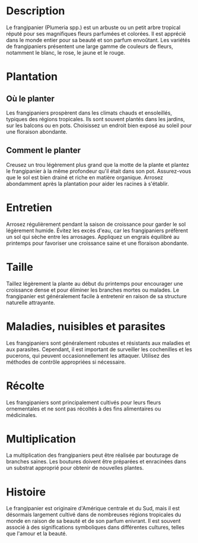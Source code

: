 # Description
Le frangipanier (Plumeria spp.) est un arbuste ou un petit arbre tropical réputé pour ses magnifiques fleurs parfumées et colorées. Il est apprécié dans le monde entier pour sa beauté et son parfum envoûtant. Les variétés de frangipaniers présentent une large gamme de couleurs de fleurs, notamment le blanc, le rose, le jaune et le rouge.

# Plantation
## Où le planter
Les frangipaniers prospèrent dans les climats chauds et ensoleillés, typiques des régions tropicales. Ils sont souvent plantés dans les jardins, sur les balcons ou en pots. Choisissez un endroit bien exposé au soleil pour une floraison abondante.

## Comment le planter
Creusez un trou légèrement plus grand que la motte de la plante et plantez le frangipanier à la même profondeur qu'il était dans son pot. Assurez-vous que le sol est bien drainé et riche en matière organique. Arrosez abondamment après la plantation pour aider les racines à s'établir.

# Entretien
Arrosez régulièrement pendant la saison de croissance pour garder le sol légèrement humide. Évitez les excès d'eau, car les frangipaniers préfèrent un sol qui sèche entre les arrosages. Appliquez un engrais équilibré au printemps pour favoriser une croissance saine et une floraison abondante.

# Taille
Taillez légèrement la plante au début du printemps pour encourager une croissance dense et pour éliminer les branches mortes ou malades. Le frangipanier est généralement facile à entretenir en raison de sa structure naturelle attrayante.

# Maladies, nuisibles et parasites
Les frangipaniers sont généralement robustes et résistants aux maladies et aux parasites. Cependant, il est important de surveiller les cochenilles et les pucerons, qui peuvent occasionnellement les attaquer. Utilisez des méthodes de contrôle appropriées si nécessaire.

# Récolte
Les frangipaniers sont principalement cultivés pour leurs fleurs ornementales et ne sont pas récoltés à des fins alimentaires ou médicinales.

# Multiplication
La multiplication des frangipaniers peut être réalisée par bouturage de branches saines. Les boutures doivent être préparées et enracinées dans un substrat approprié pour obtenir de nouvelles plantes.

# Histoire
Le frangipanier est originaire d'Amérique centrale et du Sud, mais il est désormais largement cultivé dans de nombreuses régions tropicales du monde en raison de sa beauté et de son parfum enivrant. Il est souvent associé à des significations symboliques dans différentes cultures, telles que l'amour et la beauté.